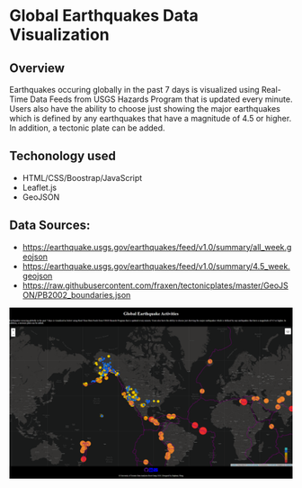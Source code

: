 # Global Earthquakes Data Visualization
## Overview
Earthquakes occuring globally in the past 7 days is visualized using Real-Time Data Feeds from USGS Hazards Program that is updated every minute. Users also have the ability to choose just showing the major earthquakes which is defined by any earthquakes that have a magnitude of 4.5 or higher. In addition, a tectonic plate can be added.
## Techonology used
* HTML/CSS/Boostrap/JavaScript
* Leaflet.js
* GeoJSON
## Data Sources:
* https://earthquake.usgs.gov/earthquakes/feed/v1.0/summary/all_week.geojson
* https://earthquake.usgs.gov/earthquakes/feed/v1.0/summary/4.5_week.geojson
* https://raw.githubusercontent.com/fraxen/tectonicplates/master/GeoJSON/PB2002_boundaries.json

<img src="Earthquake_Challenge/project_screenshot.png">
